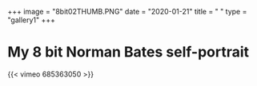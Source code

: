 +++
image = "8bit02THUMB.PNG"
date = "2020-01-21"
title = " "
type = "gallery1"
+++

# My 8 bit Norman Bates self-portrait 

<!-- Χρησιμοποιώντας  την γλώσσα προγραμματισμού Processing γράφω ένα αλγόριθμο που δέχεται ως εισόδους τρεις εικόνες και τους ήχους του περιβάλλοντος χώρου. Οι εικόνες αυτές είναι: μια φωτογραφία της γιαγιάς μου, μια δικιά μου φωτογραφία και μια   deep fake εικόνα του προσώπου μου που δημιουργήθηκε από ένα νευρωνικό δίκτυο (GANs).Ο αλγόριθμος χρησιμοποιεί τις ποιότητες του ήχου που καταγράφει για να συνθέσει νέες εικόνες του εαυτού μου. -->

{{< vimeo 685363050 >}}




<!-- The [Grand Canyon](https://en.wikipedia.org/w/index.php?title=Grand_Canyon&oldid=952699432)  -->

